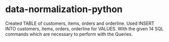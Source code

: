 # data-normalization-python

Created TABLE of customers, items, orders and orderline. Used INSERT INTO customers, items, orders, orderline for VALUES.
With the given 14 SQL commands which are necessary to perform with the Queries.
